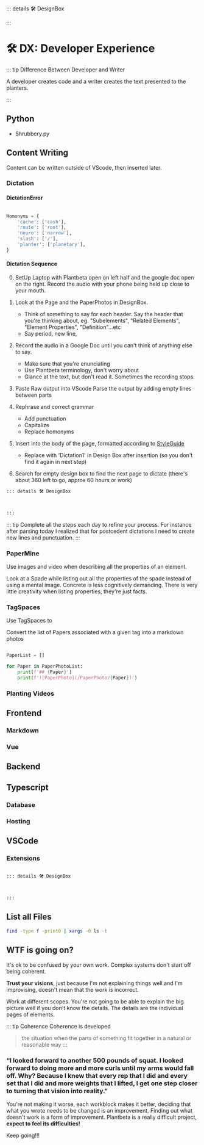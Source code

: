 ::: details 🛠 DesignBox



:::

# 🛠 DX: Developer Experience

::: tip Difference Between Developer and Writer

A developer creates code and a writer creates the text presented to the planters.

:::

## Python

- Shrubbery.py

## Content Writing

Content can be written outside of VScode, then inserted later.


### Dictation


#### DictationError
```py

Homonyms = {
    'cache': ['cash'],
    'route': ['root'],
    'neuro': ['narrow'],
    'slash': ['/'],
    'planter': ['planetary'],
}

```

#### Dictation Sequence

0. SetUp Laptop with Plantbeta open on left half and the google doc open on the right. Record the audio with your phone being held up close to your mouth. 

1. Look at the Page and the PaperPhotos in DesignBox. 
    - Think of something to say for each header. Say the header that you're thinking about, eg. "Subelements", "Related Elements", "Element Properties", "Definition"...etc
    - Say period, new line, 


2. Record the audio in a Google Doc until you can't think of anything else to say.
    - Make sure that you're enunciating
    - Use Plantbeta terminology, don't worry about 
    - Glance at the text, but don't read it. Sometimes the recording stops.

3. Paste Raw output into VScode Parse the output by adding empty lines between parts
4. Rephrase and correct grammar
    - Add punctuation
    - Capitalize
    - Replace homonyms
5. Insert into the body of the page, formatted according to [StyleGuide](/dev/StyleGuide)
    - Replace with 'Dictation1' in Design Box after insertion (so you don't find it again in next step)

6. Search for empty design box to find the next page to dictate (there's about 360 left to go, approx 60 hours or work)

```md
::: details 🛠 DesignBox



:::
```

::: tip 
Complete all the steps each day to refine your process. For instance after parsing today I realized that for postcedent dictations I need to create new lines and punctuation. 
:::

### PaperMine

Use images and video when describing all the properties of an element. 

Look at a Spade while listing out all the properties of the spade instead of using a mental image. Concrete is less cognitively demanding. There is very little creativity when listing properties, they're just facts.

### TagSpaces

Use TagSpaces to 

Convert the list of Papers associated with a given tag into a markdown photos


```py

PaperList = []

for Paper in PaperPhotoList:
    print(f'## {Paper}')
    print(f'![PaperPhoto](/PaperPhoto/{Paper})')

```
### Planting Videos

## Frontend

### Markdown

### Vue

## Backend

## Typescript

### Database

### Hosting

## VSCode

### Extensions

```md

::: details 🛠 DesignBox



:::

```

## List all Files
```sh
find -type f -print0 | xargs -0 ls -t
```

## <neuro>WTF is going on?</neuro>

It's ok to be confused by your own work. Complex systems don't start off being coherent. 

**Trust your visions**, just because I'm not explaining things well and I'm improvising, doesn't mean that the work is incorrect.

Work at different scopes. You're not going to be able to explain the big picture well if you don't know the details. The details are the individual pages of elements.

::: tip Coherence
Coherence is developed

> the situation when the parts of something fit together in a natural or reasonable way
:::

### <neuro> “I looked forward to another 500 pounds of squat. I looked forward to doing more and more curls until my arms would fall off. Why? Because I knew that every rep that I did and every set that I did and more weights that I lifted, I get one step closer to turning that **vision** into reality.”</neuro>

You're not making it worse, each workblock makes it better, deciding that what you wrote needs to be changed is an improvement. Finding out what doesn't work is a form of improvement. Plantbeta is a really difficult project, **expect to feel its difficulties!**

<move>Keep going!!!</move>

